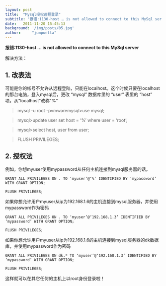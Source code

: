 ```yaml
---
layout: post
title:  "Mysql授权远程登录"
subtitle: "报错:1130-host … is not allowed to connect to this MySql server"
date:   2011-11-20 15:45:13
background: '/img/posts/05.jpg'
author:     "jumpuetta"
---
```


**报错:1130-host … is not allowed to connect to this MySql server**

解决方法：

## 1. 改表法 ##

可能是你的帐号不允许从远程登陆，只能在localhost。这个时候只要在localhost的那台电脑，登入mysql后，更改 “mysql” 数据库里的 “user” 表里的 “host” 项，从"localhost"改称"%"

> mysql -u root -pvmwaremysql>use mysql;

> mysql>update user set host = ‘%’ where user = ‘root’;
	
> mysql>select host, user from user;
	
> FLUSH PRIVILEGES;

## 2. 授权法 ##

例如，你想myuser使用mypassword从任何主机连接到mysql服务器的话。

	GRANT ALL PRIVILEGES ON . TO ‘myuser’@‘%’ IDENTIFIED BY ‘mypassword’ WITH GRANT OPTION;
	
	FLUSH PRIVILEGES;

如果你想允许用户myuser从ip为192.168.1.6的主机连接到mysql服务器，并使用mypassword作为密码

	GRANT ALL PRIVILEGES ON . TO ‘myuser’@‘192.168.1.3’ IDENTIFIED BY ‘mypassword’ WITH GRANT OPTION;
	
	FLUSH PRIVILEGES;

如果你想允许用户myuser从ip为192.168.1.6的主机连接到mysql服务器的dk数据库，并使用mypassword作为密码

	GRANT ALL PRIVILEGES ON dk.* TO ‘myuser’@‘192.168.1.3’ IDENTIFIED BY ‘mypassword’ WITH GRANT OPTION;
	
	FLUSH PRIVILEGES;

这样就可以在其它任何的主机上以root身份登录啦！